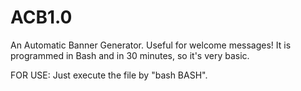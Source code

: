 # ACB1.0
An Automatic Banner Generator. Useful for welcome messages! It is programmed in Bash and in 30 minutes, so it's very basic.

FOR USE:
Just execute the file by "bash BASH".
